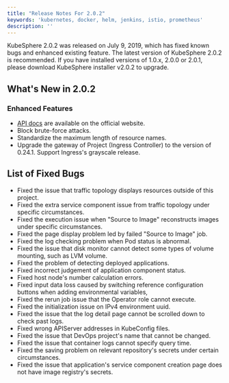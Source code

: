 ```yaml
---
title: "Release Notes For 2.0.2"
keywords: 'kubernetes, docker, helm, jenkins, istio, prometheus'
description: ''
---
```


KubeSphere 2.0.2 was released on July 9, 2019, which has fixed known bugs and enhanced existing feature. The latest version of KubeSphere 2.0.2 is recommended. If you have installed versions of 1.0.x, 2.0.0 or 2.0.1, please download KubeSphere installer v2.0.2 to upgrade.


## What's New in 2.0.2

### Enhanced Features

- [API docs](/zh-CN/api-reference/api-docs/) are available on the official website.
- Block brute-force attacks.
- Standardize the maximum length of resource names.
- Upgrade the gateway of Project (Ingress Controller) to the version of 0.24.1. Support Ingress's grayscale release.


## List of Fixed Bugs

- Fixed the issue that traffic topology displays resources outside of this project.
- Fixed the extra service component issue from traffic topology under specific circumstances.
- Fixed the execution issue when "Source to Image" reconstructs images under specific circumstances.
- Fixed the page display problem led by failed "Source to Image" job. 
- Fixed the  log checking problem when Pod status is abnormal. 
- Fixed the issue that disk monitor cannot detect some types of volume mounting, such as LVM volume.
- Fixed the problem of detecting  deployed applications.
- Fixed incorrect judgement of application component status.
- Fixed  host node's number calculation errors.
- Fixed input data loss caused by switching reference configuration buttons when adding environmental variables, 
- Fixed the rerun job issue that the Operator role cannot execute.
- Fixed the initialization issue on IPv4 environment uuid.
- Fixed the issue that the log detail page cannot be scrolled down to check past logs.
- Fixed wrong APIServer addresses in KubeConfig files.
- Fixed the issue that DevOps project's name that cannot be changed.
- Fixed the issue that container logs cannot specify query time.
- Fixed the saving problem on relevant repository's secrets under certain circumstances.
- Fixed the issue that application's service component creation page does not have image registry's secrets.

